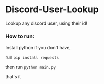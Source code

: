 # Discord-User-Lookup
Lookup any discord user, using their id!


### How to run:

Install python if you don't have,

run `pip install requests`

then run `python main.py`

that's it

